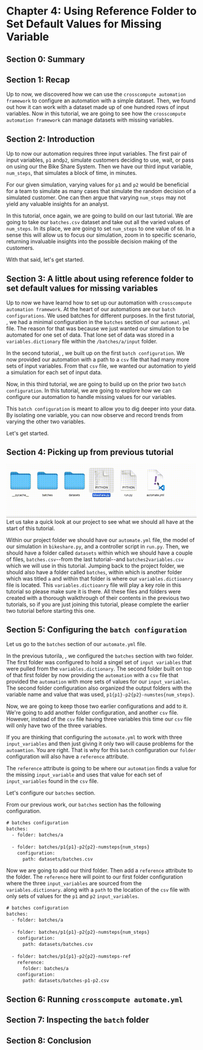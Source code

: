 # Chapter 4: Using Reference Folder to Set Default Values for Missing Variable

## Section 0: Summary

## Section 1: Recap

Up to now, we discovered how we can use the ```crosscompute automation framework``` to configure an automation with a simple dataset.  Then, we found out how it can work with a dataset made up of one hundred rows of input variables.  Now in this tutorial, we are going to see how the ```crosscompute automation framework``` can manage datasets with missing variables.

## Section 2: Introduction

Up to now our automation requires three input variables. The first pair of input variables, ```p1``` and```p2```, simulate customers deciding to use, wait, or pass on using our the Bike Share System. Then we have our third input variable, ```num_steps```, that simulates a block of time, in minutes.  

For our given simulation, varying values for ```p1``` and ```p2``` would be beneficial for a team to simulate as many cases that simulate the random decision of a simulated customer.  One can then argue that varying ```num_steps``` may not yield any valuable insights for an analyst. 

In this tutorial, once again, we are going to build on our last tutorial.  We are going to take our ```batches.csv``` dataset and take out all the varied values of ```num_steps```.  In its place, we are going to set ```num_steps``` to one value of ```60```.  In a sense this will allow us to focus our simulation, zoom in to specific scenario, returning invaluable insights into the possible decision making of the customers.

With that said, let's get started.

## Section 3: A little about using reference folder to set default values for missing variables

Up to now we have learnd how to set up our automation with ```crosscompute automation framework```.  At the heart of our automations are our ```batch configurations```.  We used batches for different purposes.  In the first tutorial, [](), we had a minimal configuration in the ```batches``` section of our ```automat.yml``` file.  The reason for that was because we just wanted our simulation to be automated for one set of data. That lone set of data was stored in a ```variables.dictionary``` file within the ```/batches/a/input``` folder. 

In the second tutorial, [](), we built up on the first ```batch configuration```.  We now provided our automation with a path to a ```csv``` file that had many more sets of input variables. From that ```csv``` file, we wanted our automation to yield a simulation for each set of input data.

Now, in this third tutorial, we are going to build up on the prior two ```batch configuration```.  In this tutorial, we are going to explore how we can configure our automation to handle missing values for our variables.  

This ```batch configuration``` is meant to allow you to dig deeper into your data. By isolating one variable, you can now observe and record trends from varying the other two variables.  

Let's get started.
## Section 4: Picking up from previous tutorial

![Ch4Starter](/assets/gifs/Ch4Starter.gif "Chapter 4 Starter")
Let us take a quick look at our project to see what we should all have at the start of this tutorial.  

Within our project folder we should have our ```automate.yml``` file, the model of our simulation in ```bikeshare.py```, and a controller script in ```run.py```. Then, we should have a folder called ```datasets``` within which we should have a couple of files, ```batches.csv```--from the last tutorial--and ```batches2variables.csv``` which we will use in this tutorial.  Jumping back to the project folder, we should also have a folder called ```batches```, within which is another folder which was titled ```a``` and within that folder is where our ```variables.dictioanry``` file is located.  This ```variables.dictioanry``` file will play a key role in this tutorial so please make sure it is there. All these files and folders were created with a thorough walkthrough of their contents in the previous two tutorials, so if you are just joining this tutorial, please complete the earlier two tutorial before starting this one.
## Section 5: Configuring the ```batch configuration```

Let us go to the ```batches``` section of our ```automate.yml``` file.  

In the previous tutorila, [](), we configured the ```batches``` section with two folder.  The first folder was configured to hold a singel set of ```input variables``` that were pulled from the ```variables.dictionary```.  The second folder built on top of that first folder by now providing the ```automation``` with a ```csv``` file that provided the ```automation``` with more sets of values for our ```input_variables```.  The second folder configuration also organized the output folders with the variable name and value that was used, ```p1{p1}-p2{p2}-numstes{num_steps}```.

Now, we are going to keep those two earlier configurations and add to it.  We're going to add another folder configuration, and another ```csv``` file.  However, instead of the ```csv``` file having three variables this time our ```csv``` file will only have two of the three variables. 

If you are thinking that configuring the ```automate.yml``` to work with three ```input_variables``` and then just giving it only two will cause problems for the ```autoamtion```.  You are right.  That is why for this ```batch``` configuration our ```folder``` configuration will also have a ```reference``` attribute.  

The ```reference``` attribute is going to be where our ```automation``` finds a value for the missing ```input_variable``` and uses that value for each set of ```input_variables``` found in the ```csv``` file. 

Let's configure our ```batches``` section.

From our previous work, our ```batches``` section has the following configuration.

    # batches configuration
    batches:
      - folder: batches/a
    
      - folder: batches/p1{p1}-p2{p2}-numsteps{num_steps}
        configuration:
          path: datasets/batches.csv

Now we are going to add our third folder. Then add a ```reference``` attribute to the folder. The ```reference``` here will point to our first folder configuration where the three ```input_variables``` are sourced from the ```variables.dictionary```. along with a ```path``` to the location of the ```csv``` file with only sets of values for the ```p1``` and ```p2``` ```input_variables```.


    # batches configuration
    batches:
      - folder: batches/a
    
      - folder: batches/p1{p1}-p2{p2}-numsteps{num_steps}
        configuration:
          path: datasets/batches.csv
        
      - folder: batches/p1{p1}-p2{p2}-numsteps-ref
        reference:
          folder: batches/a
        configuration:
          path: datasets/batches-p1-p2.csv



## Section 6: Running ```crosscompute automate.yml```

## Section 7: Inspecting the ```batch``` folder

## Section 8: Conclusion